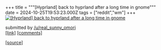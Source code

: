 +++
title = """[Hyprland] back to hyprland after a long time in gnome"""
date = 2024-10-25T19:53:23.000Z
tags = ["reddit","wm"]
+++
[![[Hyprland] back to hyprland after a long time in gnome](https://b.thumbs.redditmedia.com/ETe92UaThz4ALWy79CPyw7Q5smzLdOXYvAeRXbxLCPo.jpg "[Hyprland] back to hyprland after a long time in gnome")](https://www.reddit.com/r/unixporn/comments/1gc33yl/hyprland_back_to_hyprland_after_a_long_time_in/)

submitted by [/u/real\_sunny\_omori](https://www.reddit.com/user/real_sunny_omori)  
[\[link\]](https://www.reddit.com/gallery/1gc33yl) [\[comments\]](https://www.reddit.com/r/unixporn/comments/1gc33yl/hyprland_back_to_hyprland_after_a_long_time_in/)

[[source]](https://www.reddit.com/r/unixporn/comments/1gc33yl/hyprland_back_to_hyprland_after_a_long_time_in/)
